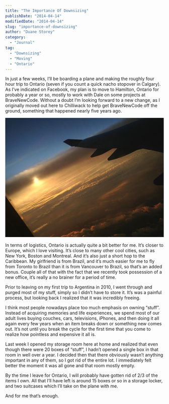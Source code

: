 ```yaml
---
title: "The Importance Of Downsizing"
publishDate: "2014-04-14"
modifiedDate: "2014-04-14"
slug: "importance-of-downsizing"
author: "Duane Storey"
category:
  - "Journal"
tag:
  - "Downsizing"
  - "Moving"
  - "Ontario"
---
```


In just a few weeks, I’ll be boarding a plane and making the roughly four hour trip to Ontario (seven if you count a quick nacho stopover in Calgary). As I’ve indicated on Facebook, my plan is to move to Hamilton, Ontario for probably a year or so, mostly to work with Dale on some projects at BraveNewCode. Without a doubt I’m looking forward to a new change, as I originally moved out here to Chilliwack to help get BraveNewCode off the ground, something that happened nearly five years ago.

[![644365_10152617885750637_1046416736_n](_images/the-importance-of-downsizing-1.jpg)](https://www.migratorynerd.com/wordpress/wp-content/uploads/2013/04/644365_10152617885750637_1046416736_n.jpg)

In terms of logistics, Ontario is actually quite a bit better for me. It’s closer to Europe, which I love visiting. It’s close to many other cool cities, such as New York, Boston and Montreal. And it’s also just a short hop to the Caribbean. My girlfriend is from Brazil, and it’s much easier for me to fly from Toronto to Brazil than it is from Vancouver to Brazil, so that’s an added bonus. Couple all of that with the fact that we recently took possession of a new office, it’s really a no brainer for a period of time.

Prior to leaving on my first trip to Argentina in 2010, I went through and purged most of my stuff, simply so I didn’t have to store it. It’s was a painful process, but looking back I realized that it was incredibly freeing.

I think most people nowadays place too much emphasis on owning “stuff”. Instead of acquiring memories and life experiences, we spend most of our adult lives buying couches, cars, televisions, iPhones, and then doing it all again every few years when an item breaks down or something new comes out. It’s not until you break the cycle for the first time that you come to realize how pointless and expensive it all is.

Last week I opened my storage room here at home and realized that even though there were 20 boxes of “stuff”, I hadn’t opened a single box in that room in well over a year. I decided then that there obviously wasn’t anything important in any of them, so I got rid of the entire lot. I immediately felt better the moment it was all gone and that room mostly empty.

By the time I leave for Ontario, I will probably have gotten rid of 2/3 of the items I own. All that I’ll have left is around 15 boxes or so in a storage locker, and two suitcases which I’ll take on the plane with me.

And for me that’s enough.